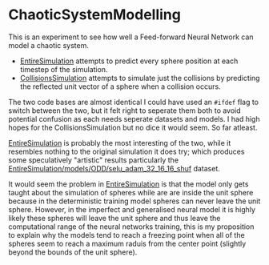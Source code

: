 # ChaoticSystemModelling
This is an experiment to see how well a Feed-forward Neural Network can model a chaotic system.

- [EntireSimulation](EntireSimulation) attempts to predict every sphere position at each timestep of the simulation.
- [CollisionsSimulation](CollisionsSimulation) attempts to simulate just the collisions by predicting the reflected unit vector of a sphere when a collision occurs.

The two code bases are almost identical I could have used an `#ifdef` flag to switch between the two, but it felt right to seperate them both to avoid potential confusion as each needs seperate datasets and models. I had high hopes for the CollisionsSimulation but no dice it would seem. So far atleast.

[EntireSimulation](EntireSimulation) is probably the most interesting of the two, while it resembles nothing to the original simulation it does try; which produces some speculatively "artistic" results particularly the [EntireSimulation/models/ODD/selu_adam_32_16_16_shuf](EntireSimulation/models/ODD) dataset.

It would seem the problem in [EntireSimulation](EntireSimulation) is that the model only gets taught about the simulation of spheres while are are inside the unit sphere because in the deterministic training model spheres can never leave the unit sphere. However, in the imperfect and generalised neural model it is highly likely these spheres will leave the unit sphere and thus leave the computational range of the neural networks training, this is my proposition to explain why the models tend to reach a freezing point when all of the spheres seem to reach a maximum raduis from the center point (slightly beyond the bounds of the unit sphere).
